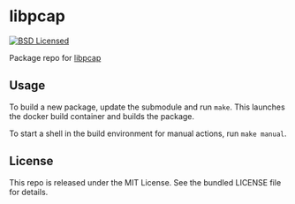 libpcap
==========

[![BSD Licensed](http://img.shields.io/badge/license-BSD-green.svg)](https://tldrlegal.com/license/bsd-3-clause-license-(revised))

Package repo for [libpcap](http://www.tcpdump.org/)

## Usage

To build a new package, update the submodule and run `make`. This launches the docker build container and builds the package.

To start a shell in the build environment for manual actions, run `make manual`.

## License

This repo is released under the MIT License. See the bundled LICENSE file for details.

